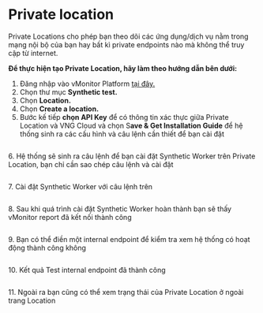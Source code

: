 # Private location

Private Locations cho phép bạn theo dõi các ứng dụng/dịch vụ nằm trong mạng nội bộ của bạn hay bất kì private endpoints nào mà không thể truy cập từ internet.

**Để thực hiện tạo Private Location, hãy làm theo hướng dẫn bên dưới:**

1. Đăng nhập vào vMonitor Platform [tại đây.](https://hcm-3.console.vngcloud.vn/vmonitor)&#x20;
2. Chọn thư mục **Synthetic test.**
3. Chọn **Location.**
4. Chọn **Create a location.**
5. Bước kế tiếp **chọn API Key** để có thông tin xác thực giữa Private Location và VNG Cloud và chọn S**ave & Get Installation Guide** để hệ thống sinh ra các cấu hình và câu lệnh cần thiết để bạn cài đặt



<figure><img src="http://docs.vngcloud.vn/download/attachments/59803724/image2022-8-29_17-56-12.png?version=1&#x26;modificationDate=1686544691000&#x26;api=v2" alt=""><figcaption></figcaption></figure>

6\. Hệ thống sẽ sinh ra câu lệnh để bạn cài đặt Synthetic Worker trên Private Location, bạn chỉ cần sao chép câu lệnh và cài đặt

<figure><img src="http://docs.vngcloud.vn/download/attachments/59803724/image2022-8-29_17-57-46.png?version=1&#x26;modificationDate=1686544691000&#x26;api=v2" alt=""><figcaption></figcaption></figure>

7\. Cài đặt Synthetic Worker với câu lệnh trên

<figure><img src="http://docs.vngcloud.vn/download/attachments/59803724/image2022-8-29_18-2-49.png?version=1&#x26;modificationDate=1686544691000&#x26;api=v2" alt=""><figcaption></figcaption></figure>

8\. Sau khi quá trình cài đặt Synthetic Worker hoàn thành bạn sẽ thấy vMonitor report đã kết nối thành công

<figure><img src="http://docs.vngcloud.vn/download/attachments/59803724/image2022-8-29_18-5-11.png?version=1&#x26;modificationDate=1686544691000&#x26;api=v2" alt=""><figcaption></figcaption></figure>

9\. Bạn có thể điền một internal endpoint để kiểm tra xem hệ thống có hoạt động thành công không

<figure><img src="http://docs.vngcloud.vn/download/attachments/59803724/image2022-8-29_18-5-48.png?version=1&#x26;modificationDate=1686544692000&#x26;api=v2" alt=""><figcaption></figcaption></figure>

10\. Kết quả Test internal endpoint đã thành công

<figure><img src="http://docs.vngcloud.vn/download/attachments/59803724/image2022-8-29_18-7-54.png?version=1&#x26;modificationDate=1686544692000&#x26;api=v2" alt=""><figcaption></figcaption></figure>

11\. Ngoài ra bạn cũng có thể xem trạng thái của Private Location ở ngoài trang Location

<figure><img src="http://docs.vngcloud.vn/download/attachments/59803724/image2022-8-29_18-9-24.png?version=1&#x26;modificationDate=1686544692000&#x26;api=v2" alt=""><figcaption></figcaption></figure>
